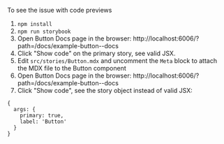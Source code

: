 To see the issue with code previews

1. `npm install`
2. `npm run storybook`
3. Open Button Docs page in the browser: http://localhost:6006/?path=/docs/example-button--docs
4. Click "Show code" on the primary story, see valid JSX.
5. Edit `src/stories/Button.mdx` and uncomment the `Meta` block to attach the MDX file to the Button component
6. Open Button Docs page in the browser: http://localhost:6006/?path=/docs/example-button--docs
7. Click "Show code", see the story object instead of valid JSX:

```
{
  args: {
    primary: true,
    label: 'Button'
  }
}
```

